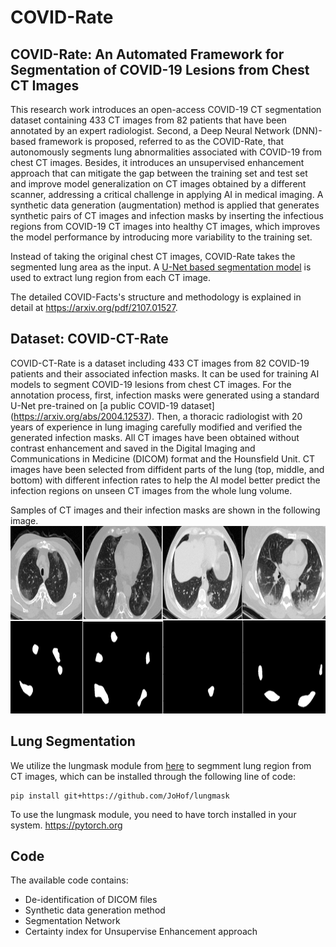 COVID-Rate
===

COVID-Rate: An Automated Framework for Segmentation of COVID-19 Lesions from Chest CT Images
---

This research work introduces an open-access COVID-19 CT segmentation dataset containing 433 CT images from 82 patients that have been annotated by an expert radiologist. Second, a Deep Neural Network (DNN)-based framework is proposed, referred to as the COVID-Rate, that autonomously segments lung abnormalities associated with COVID-19 from chest CT images. Besides, it introduces an unsupervised enhancement approach that can mitigate the gap between the training set and test set and improve model generalization on CT images obtained by a different scanner, addressing a critical challenge in applying AI in medical imaging. A synthetic data generation (augmentation) method is applied that generates synthetic pairs of CT images and infection masks by inserting the infectious regions from COVID-19 CT images into healthy CT images, which improves the model performance by introducing more variability to the training set.

Instead of taking the original chest CT images, COVID-Rate takes the segmented lung area as the input. A [U-Net based segmentation model](https://github.com/JoHof/lungmask) is used to extract lung region from each CT image.

The detailed COVID-Facts's structure and methodology is explained in detail at https://arxiv.org/pdf/2107.01527.

Dataset: COVID-CT-Rate
---
COVID-CT-Rate is a dataset including 433 CT images from 82 COVID-19 patients and their associated infection masks. It can be used for training AI models to segment COVID-19 lesions from chest CT images. For the annotation process, first, infection masks were generated using a standard U-Net pre-trained on [a public COVID-19 dataset] (https://arxiv.org/abs/2004.12537). Then, a thoracic radiologist with 20 years of experience in lung imaging carefully modified and verified the generated infection masks. All CT images have been obtained without contrast enhancement and saved in the Digital Imaging and Communications in Medicine (DICOM) format and the Hounsfield Unit. CT images have been selected from diffident parts of the lung (top, middle, and bottom) with different infection rates to help the AI model better predict the infection regions on unseen CT images from the whole lung volume.

Samples of CT images and their infection masks are shown in the following image.
<img src="https://github.com/ct-segmentation/COVID-Rate/blob/main/Figures/CT_Masks_Sample.PNG" width="750" height="300"/>

Lung Segmentation
---
We utilize the lungmask module from <a href="https://github.com/JoHof/lungmask">here</a> to segmment lung region from CT images, which can be installed through the following line of code:
```
pip install git+https://github.com/JoHof/lungmask
```
To use the lungmask module, you need to have torch installed in your system. <a href = "https://pytorch.org">https://pytorch.org</a>

Code
---
The available code contains:

* De-identification of DICOM files
* Synthetic data generation method
* Segmentation Network
* Certainty index for Unsupervise Enhancement approach 
